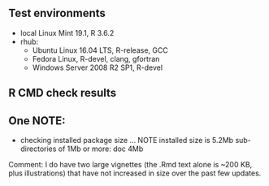 ## Test environments
* local Linux Mint 19.1, R 3.6.2
* rhub:
  - Ubuntu Linux 16.04 LTS, R-release, GCC
  - Fedora Linux, R-devel, clang, gfortran
  - Windows Server 2008 R2 SP1, R-devel

## R CMD check results
One NOTE:
------
* checking installed package size ... NOTE
  installed size is  5.2Mb
  sub-directories of 1Mb or more:
    doc   4Mb
    
Comment: I do have two large vignettes (the .Rmd text alone is ~200 KB, plus illustrations) that have not increased in size over the past few updates.
